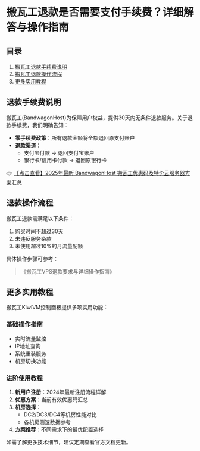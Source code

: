 # 搬瓦工退款是否需要支付手续费？详细解答与操作指南

## 目录
1. [搬瓦工退款手续费说明](#退款手续费说明)
2. [搬瓦工退款操作流程](#退款操作流程)
3. [更多实用教程](#更多实用教程)

## 退款手续费说明
搬瓦工(BandwagonHost)为保障用户权益，提供30天内无条件退款服务。关于退款手续费，我们明确告知：

- **零手续费政策**：所有退款金额将全额退回原支付账户
- **退款渠道**：
  - 支付宝付款 → 退回支付宝账户
  - 银行卡/信用卡付款 → 退回原银行卡

👉 [【点击查看】2025年最新 BandwagonHost 搬瓦工优惠码及特价云服务器方案汇总](https://bit.ly/banwagon)

## 退款操作流程
搬瓦工退款需满足以下条件：
1. 购买时间不超过30天
2. 未违反服务条款
3. 未使用超过10%的月流量配额

具体操作步骤可参考：
> 《搬瓦工VPS退款要求与详细操作指南》

## 更多实用教程
搬瓦工KiwiVM控制面板提供多项实用功能：

### 基础操作指南
- 实时流量监控
- IP地址查询
- 系统重装服务
- 机房切换功能

### 进阶使用教程
1. **新用户注册**：2024年最新注册流程详解
2. **优惠方案**：当前有效优惠码汇总
3. **机房选择**：
   - DC2/DC3/DC4等机房性能对比
   - 各机房测速数据参考
4. **方案推荐**：不同需求下的最优配置选择

如需了解更多技术细节，建议定期查看官方文档更新。